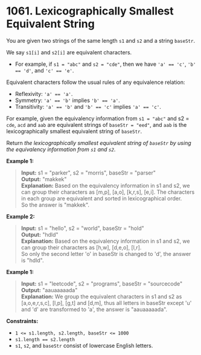 # 1061. Lexicographically Smallest Equivalent String

You are given two strings of the same length `s1` and `s2` and a string `baseStr`.

We say `s1[i]` and `s2[i]` are equivalent characters.
* For example, if `s1 = "abc"` and `s2 = "cde"`, then we have `'a' == 'c'`, `'b' == 'd'`, and `'c' == 'e'`.

Equivalent characters follow the usual rules of any equivalence relation:
* Reflexivity: `'a' == 'a'`.
* Symmetry: `'a' == 'b'` implies `'b' == 'a'`.
* Transitivity: `'a' == 'b'` and `'b' == 'c'` implies `'a' == 'c'`.

For example, given the equivalency information from `s1 = "abc"` and s2 = `cde`, `acd` and `aab` are equivalent strings of `baseStr = "eed"`, 
and `aab` is the lexicographically smallest equivalent string of `baseStr`.

Return *the lexicographically smallest equivalent string of `baseStr` by using the equivalency information from `s1` and `s2`*.

**Example 1:**  
> **Input:** s1 = "parker", s2 = "morris", baseStr = "parser"   
> **Output:** "makkek"  
> **Explanation:** Based on the equivalency information in s1 and s2, we can group their characters as [m,p], [a,o], [k,r,s], [e,i].
> The characters in each group are equivalent and sorted in lexicographical order.  
> So the answer is "makkek".

**Example 2:**  
> **Input:** s1 = "hello", s2 = "world", baseStr = "hold"   
> **Output:** "hdld"  
> **Explanation:** Based on the equivalency information in s1 and s2, we can group their characters as [h,w], [d,e,o], [l,r].  
> So only the second letter 'o' in baseStr is changed to 'd', the answer is "hdld".

**Example 1:**  
> **Input:** s1 = "leetcode", s2 = "programs", baseStr = "sourcecode"  
> **Output:** "aauaaaaada"  
> **Explanation:** We group the equivalent characters in s1 and s2 as [a,o,e,r,s,c], [l,p], [g,t] and [d,m], 
> thus all letters in baseStr except 'u' and 'd' are transformed to 'a', the answer is "aauaaaaada".


**Constraints:**
* `1 <= s1.length, s2.length, baseStr <= 1000`
* `s1.length == s2.length`
* `s1`, `s2`, and `baseStr` consist of lowercase English letters.